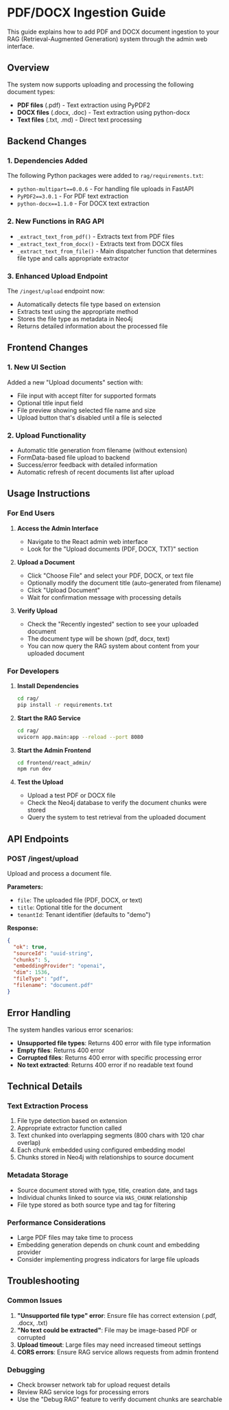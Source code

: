 # PDF/DOCX Ingestion Guide

This guide explains how to add PDF and DOCX document ingestion to your RAG (Retrieval-Augmented Generation) system through the admin web interface.

## Overview

The system now supports uploading and processing the following document types:
- **PDF files** (.pdf) - Text extraction using PyPDF2
- **DOCX files** (.docx, .doc) - Text extraction using python-docx
- **Text files** (.txt, .md) - Direct text processing

## Backend Changes

### 1. Dependencies Added
The following Python packages were added to `rag/requirements.txt`:
- `python-multipart==0.0.6` - For handling file uploads in FastAPI
- `PyPDF2==3.0.1` - For PDF text extraction
- `python-docx==1.1.0` - For DOCX text extraction

### 2. New Functions in RAG API
- `_extract_text_from_pdf()` - Extracts text from PDF files
- `_extract_text_from_docx()` - Extracts text from DOCX files
- `_extract_text_from_file()` - Main dispatcher function that determines file type and calls appropriate extractor

### 3. Enhanced Upload Endpoint
The `/ingest/upload` endpoint now:
- Automatically detects file type based on extension
- Extracts text using the appropriate method
- Stores the file type as metadata in Neo4j
- Returns detailed information about the processed file

## Frontend Changes

### 1. New UI Section
Added a new "Upload documents" section with:
- File input with accept filter for supported formats
- Optional title input field
- File preview showing selected file name and size
- Upload button that's disabled until a file is selected

### 2. Upload Functionality
- Automatic title generation from filename (without extension)
- FormData-based file upload to backend
- Success/error feedback with detailed information
- Automatic refresh of recent documents list after upload

## Usage Instructions

### For End Users

1. **Access the Admin Interface**
   - Navigate to the React admin web interface
   - Look for the "Upload documents (PDF, DOCX, TXT)" section

2. **Upload a Document**
   - Click "Choose File" and select your PDF, DOCX, or text file
   - Optionally modify the document title (auto-generated from filename)
   - Click "Upload Document"
   - Wait for confirmation message with processing details

3. **Verify Upload**
   - Check the "Recently ingested" section to see your uploaded document
   - The document type will be shown (pdf, docx, text)
   - You can now query the RAG system about content from your uploaded document

### For Developers

1. **Install Dependencies**
   ```bash
   cd rag/
   pip install -r requirements.txt
   ```

2. **Start the RAG Service**
   ```bash
   cd rag/
   uvicorn app.main:app --reload --port 8080
   ```

3. **Start the Admin Frontend**
   ```bash
   cd frontend/react_admin/
   npm run dev
   ```

4. **Test the Upload**
   - Upload a test PDF or DOCX file
   - Check the Neo4j database to verify the document chunks were stored
   - Query the system to test retrieval from the uploaded document

## API Endpoints

### POST /ingest/upload
Upload and process a document file.

**Parameters:**
- `file`: The uploaded file (PDF, DOCX, or text)
- `title`: Optional title for the document
- `tenantId`: Tenant identifier (defaults to "demo")

**Response:**
```json
{
  "ok": true,
  "sourceId": "uuid-string",
  "chunks": 5,
  "embeddingProvider": "openai",
  "dim": 1536,
  "fileType": "pdf",
  "filename": "document.pdf"
}
```

## Error Handling

The system handles various error scenarios:
- **Unsupported file types**: Returns 400 error with file type information
- **Empty files**: Returns 400 error
- **Corrupted files**: Returns 400 error with specific processing error
- **No text extracted**: Returns 400 error if no readable text found

## Technical Details

### Text Extraction Process
1. File type detection based on extension
2. Appropriate extractor function called
3. Text chunked into overlapping segments (800 chars with 120 char overlap)
4. Each chunk embedded using configured embedding model
5. Chunks stored in Neo4j with relationships to source document

### Metadata Storage
- Source document stored with type, title, creation date, and tags
- Individual chunks linked to source via `HAS_CHUNK` relationship
- File type stored as both source type and tag for filtering

### Performance Considerations
- Large PDF files may take time to process
- Embedding generation depends on chunk count and embedding provider
- Consider implementing progress indicators for large file uploads

## Troubleshooting

### Common Issues
1. **"Unsupported file type" error**: Ensure file has correct extension (.pdf, .docx, .txt)
2. **"No text could be extracted"**: File may be image-based PDF or corrupted
3. **Upload timeout**: Large files may need increased timeout settings
4. **CORS errors**: Ensure RAG service allows requests from admin frontend

### Debugging
- Check browser network tab for upload request details
- Review RAG service logs for processing errors
- Use the "Debug RAG" feature to verify document chunks are searchable
